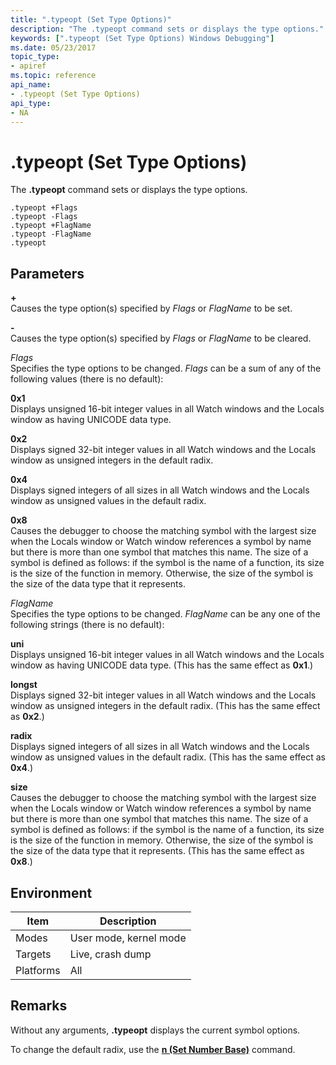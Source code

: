 ```yaml
---
title: ".typeopt (Set Type Options)"
description: "The .typeopt command sets or displays the type options."
keywords: [".typeopt (Set Type Options) Windows Debugging"]
ms.date: 05/23/2017
topic_type:
- apiref
ms.topic: reference
api_name:
- .typeopt (Set Type Options)
api_type:
- NA
---
```


# .typeopt (Set Type Options)

The **.typeopt** command sets or displays the type options.

```dbgcmd
.typeopt +Flags 
.typeopt -Flags 
.typeopt +FlagName 
.typeopt -FlagName 
.typeopt 
```

## Parameters

<span id="______________"></span> **+**   
Causes the type option(s) specified by *Flags* or *FlagName* to be set.

<span id="_______-______"></span> **-**   
Causes the type option(s) specified by *Flags* or *FlagName* to be cleared.

<span id="_______Flags______"></span><span id="_______flags______"></span><span id="_______FLAGS______"></span> *Flags*   
Specifies the type options to be changed. *Flags* can be a sum of any of the following values (there is no default):

<span id="0x1"></span><span id="0X1"></span>**0x1**  
Displays unsigned 16-bit integer values in all Watch windows and the Locals window as having UNICODE data type.

<span id="0x2"></span><span id="0X2"></span>**0x2**  
Displays signed 32-bit integer values in all Watch windows and the Locals window as unsigned integers in the default radix.

<span id="0x4"></span><span id="0X4"></span>**0x4**  
Displays signed integers of all sizes in all Watch windows and the Locals window as unsigned values in the default radix.

<span id="0x8"></span><span id="0X8"></span>**0x8**  
Causes the debugger to choose the matching symbol with the largest size when the Locals window or Watch window references a symbol by name but there is more than one symbol that matches this name. The size of a symbol is defined as follows: if the symbol is the name of a function, its size is the size of the function in memory. Otherwise, the size of the symbol is the size of the data type that it represents.

<span id="_______FlagName______"></span><span id="_______flagname______"></span><span id="_______FLAGNAME______"></span> *FlagName*   
Specifies the type options to be changed. *FlagName* can be any one of the following strings (there is no default):

<span id="uni"></span><span id="UNI"></span>**uni**  
Displays unsigned 16-bit integer values in all Watch windows and the Locals window as having UNICODE data type. (This has the same effect as **0x1**.)

<span id="longst"></span><span id="LONGST"></span>**longst**  
Displays signed 32-bit integer values in all Watch windows and the Locals window as unsigned integers in the default radix. (This has the same effect as **0x2**.)

<span id="radix"></span><span id="RADIX"></span>**radix**  
Displays signed integers of all sizes in all Watch windows and the Locals window as unsigned values in the default radix. (This has the same effect as **0x4**.)

<span id="size"></span><span id="SIZE"></span>**size**  
Causes the debugger to choose the matching symbol with the largest size when the Locals window or Watch window references a symbol by name but there is more than one symbol that matches this name. The size of a symbol is defined as follows: if the symbol is the name of a function, its size is the size of the function in memory. Otherwise, the size of the symbol is the size of the data type that it represents. (This has the same effect as **0x8**.)

## Environment

|  Item  | Description          |
|--------|----------------------|
|Modes   |User mode, kernel mode|
|Targets |Live, crash dump      |
|Platforms|All                  |

## Remarks

Without any arguments, **.typeopt** displays the current symbol options.

To change the default radix, use the [**n (Set Number Base)**](n--set-number-base-.md) command.
